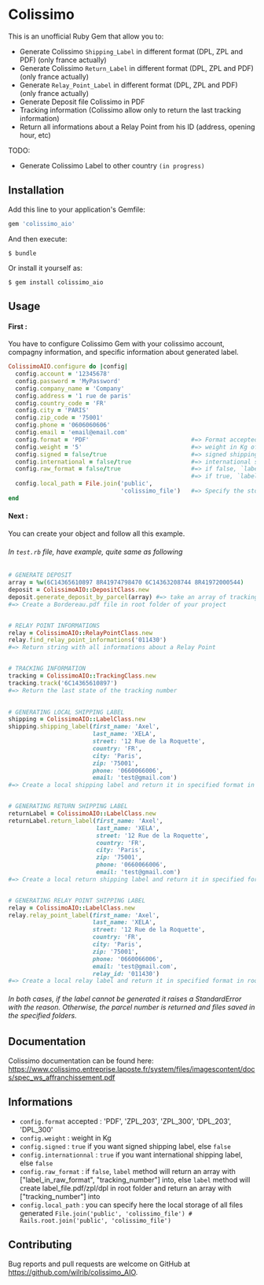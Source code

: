 # Colissimo

This is an unofficial Ruby Gem that allow you to:
- Generate Colissimo `Shipping_Label` in different format (DPL, ZPL and PDF) (only france actually)
- Generate Colissimo `Return_Label` in different format (DPL, ZPL and PDF) (only france actually)
- Generate `Relay_Point_Label` in different format (DPL, ZPL and PDF) (only france actually)
- Generate Deposit file Colissimo in PDF
- Tracking information (Colissimo allow only to return the last tracking information)
- Return all informations about a Relay Point from his ID (address, opening hour, etc)

TODO:
- Generate Colissimo Label to other country `(in progress)`

## Installation

Add this line to your application's Gemfile:

```ruby
gem 'colissimo_aio'
```

And then execute:

    $ bundle

Or install it yourself as:

    $ gem install colissimo_aio

## Usage

#### First :

You have to configure Colissimo Gem with your colissimo account, compagny information, and specific information about generated label.

```ruby
ColissimoAIO.configure do |config|
  config.account = '12345678'
  config.password = 'MyPassword'
  config.company_name = 'Company'
  config.address = '1 rue de paris'
  config.country_code = 'FR'
  config.city = 'PARIS'
  config.zip_code = '75001'
  config.phone = '0606060606'
  config.email = 'email@email.com'
  config.format = 'PDF'                             #=> Format accepted PDF, ZPL_203/ZPL_300, DPL_203/DPL_300
  config.weight = '5'                               #=> weight in Kg of your package
  config.signed = false/true                        #=> signed shipping label or not
  config.international = false/true                 #=> international shipping label or not
  config.raw_format = false/true                    #=> if false, `label` method will return an array with ["label_in_raw_format", "tracking_number"] into
                                                    #=> if true, `label` method will create label_file.pdf/zpl/dpl and return an array with ["tracking_number"] into
  config.local_path = File.join('public',
                                'colissimo_file')   #=> Specify the storage folder
end
```


#### Next :

You can create your object and follow all this example.
###### In `test.rb` file, have example, quite same as following
```ruby
# GENERATE DEPOSIT
array = %w(6C14365610897 8R41974798470 6C14363208744 8R41972000544)
deposit = ColissimoAIO::DepositClass.new
deposit.generate_deposit_by_parcel(array) #=> take an array of tracking number
#=> Create a Bordereau.pdf file in root folder of your project


# RELAY POINT INFORMATIONS
relay = ColissimoAIO::RelayPointClass.new
relay.find_relay_point_informations('011430')
#=> Return string with all informations about a Relay Point


# TRACKING INFORMATION
tracking = ColissimoAIO::TrackingClass.new
tracking.track('6C14365610897')
#=> Return the last state of the tracking number

 
# GENERATING LOCAL SHIPPING LABEL
shipping = ColissimoAIO::LabelClass.new
shipping.shipping_label(first_name: 'Axel',
                        last_name: 'XELA',
                        street: '12 Rue de la Roquette',
                        country: 'FR',
                        city: 'Paris',
                        zip: '75001',
                        phone: '0660066006',
                        email: 'test@gmail.com')
#=> Create a local shipping label and return it in specified format in root folder of your project if `raw_format = true`, else return an array with label in raw format + tracking number


# GENERATING RETURN SHIPPING LABEL
returnLabel = ColissimoAIO::LabelClass.new
returnLabel.return_label(first_name: 'Axel',
                         last_name: 'XELA',
                         street: '12 Rue de la Roquette',
                         country: 'FR',
                         city: 'Paris',
                         zip: '75001',
                         phone: '0660066006',
                         email: 'test@gmail.com')
#=> Create a local return shipping label and return it in specified format in root folder of your project if `raw_format = true`, else return an array with label in raw format + tracking number


# GENERATING RELAY POINT SHIPPING LABEL
relay = ColissimoAIO::LabelClass.new
relay.relay_point_label(first_name: 'Axel',
                        last_name: 'XELA',
                        street: '12 Rue de la Roquette',
                        country: 'FR',
                        city: 'Paris',
                        zip: '75001',
                        phone: '0660066006',
                        email: 'test@gmail.com',
                        relay_id: '011430')
#=> Create a local relay label and return it in specified format in root folder of your project if `raw_format = true`, else return an array with label in raw format + tracking number
```
###### In both cases, if the label cannot be generated it raises a StandardError with the reason. Otherwise, the parcel number is returned and files saved in the specified folders.

## Documentation
Colissimo documentation can be found here:
https://www.colissimo.entreprise.laposte.fr/system/files/imagescontent/docs/spec_ws_affranchissement.pdf

## Informations

- `config.format` accepted : 'PDF', 'ZPL_203', 'ZPL_300', 'DPL_203', 'DPL_300'
- `config.weight` : weight in Kg
- `config.signed` : `true` if you want signed shipping label, else `false`
- `config.internationnal` : `true` if you want international shipping label, else `false`
- `config.raw_format` : if `false`, `label` method will return an array with ["label_in_raw_format", "tracking_number"] into, else `label` method will create label_file.pdf/zpl/dpl in root folder and return an array with ["tracking_number"] into
- `config.local_path` : you can specify here the local storage of all files generated `File.join('public', 'colissimo_file') # Rails.root.join('public', 'colissimo_file')`


## Contributing

Bug reports and pull requests are welcome on GitHub at https://github.com/wilrib/colissimo_AIO.
